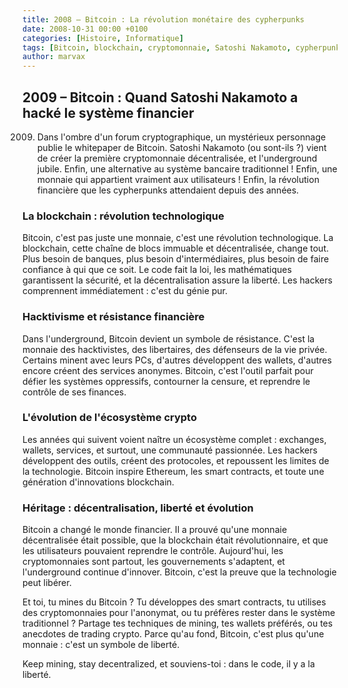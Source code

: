 ```yaml
---
title: 2008 – Bitcoin : La révolution monétaire des cypherpunks
date: 2008-10-31 00:00 +0100
categories: [Histoire, Informatique]
tags: [Bitcoin, blockchain, cryptomonnaie, Satoshi Nakamoto, cypherpunk, hacktivisme, underground]
author: marvax
---
```


## 2009 – Bitcoin : Quand Satoshi Nakamoto a hacké le système financier

2009. Dans l'ombre d'un forum cryptographique, un mystérieux personnage publie le whitepaper de Bitcoin. Satoshi Nakamoto (ou sont-ils ?) vient de créer la première cryptomonnaie décentralisée, et l'underground jubile. Enfin, une alternative au système bancaire traditionnel ! Enfin, une monnaie qui appartient vraiment aux utilisateurs ! Enfin, la révolution financière que les cypherpunks attendaient depuis des années.

### La blockchain : révolution technologique

Bitcoin, c'est pas juste une monnaie, c'est une révolution technologique. La blockchain, cette chaîne de blocs immuable et décentralisée, change tout. Plus besoin de banques, plus besoin d'intermédiaires, plus besoin de faire confiance à qui que ce soit. Le code fait la loi, les mathématiques garantissent la sécurité, et la décentralisation assure la liberté. Les hackers comprennent immédiatement : c'est du génie pur.

### Hacktivisme et résistance financière

Dans l'underground, Bitcoin devient un symbole de résistance. C'est la monnaie des hacktivistes, des libertaires, des défenseurs de la vie privée. Certains minent avec leurs PCs, d'autres développent des wallets, d'autres encore créent des services anonymes. Bitcoin, c'est l'outil parfait pour défier les systèmes oppressifs, contourner la censure, et reprendre le contrôle de ses finances.

### L'évolution de l'écosystème crypto

Les années qui suivent voient naître un écosystème complet : exchanges, wallets, services, et surtout, une communauté passionnée. Les hackers développent des outils, créent des protocoles, et repoussent les limites de la technologie. Bitcoin inspire Ethereum, les smart contracts, et toute une génération d'innovations blockchain.

### Héritage : décentralisation, liberté et évolution

Bitcoin a changé le monde financier. Il a prouvé qu'une monnaie décentralisée était possible, que la blockchain était révolutionnaire, et que les utilisateurs pouvaient reprendre le contrôle. Aujourd'hui, les cryptomonnaies sont partout, les gouvernements s'adaptent, et l'underground continue d'innover. Bitcoin, c'est la preuve que la technologie peut libérer.

Et toi, tu mines du Bitcoin ? Tu développes des smart contracts, tu utilises des cryptomonnaies pour l'anonymat, ou tu préfères rester dans le système traditionnel ? Partage tes techniques de mining, tes wallets préférés, ou tes anecdotes de trading crypto. Parce qu'au fond, Bitcoin, c'est plus qu'une monnaie : c'est un symbole de liberté.

Keep mining, stay decentralized, et souviens-toi : dans le code, il y a la liberté.